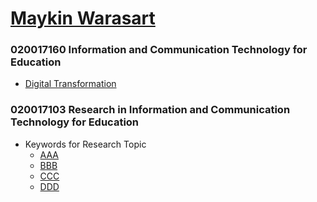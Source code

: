 ﻿# [Maykin Warasart](https://fb.me/maeklong)

### 020017160 **Information and Communication Technology for Education**
* [Digital Transformation](DigitalTransformation)

### 020017103 **Research in Information and Communication Technology for Education**
* Keywords for Research Topic
	* [AAA](SATModel/AAA)
	* [BBB](SATModel/BBB)
	* [CCC](SATModel/CCC)
	* [DDD](SATModel/DDD)